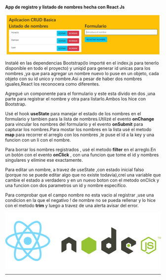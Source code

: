 <h4>App de registro y listado de nombres hecha con  React Js</h4>

![](Screenshots/Screenshot_2.jpg)

<p>Instalé en las dependencias Bootstrap(lo importé en el index.js para tenerlo disponible en todo el proyecto) y uniqid para generar id unicas para los nombres ,ya que para agregar un nombre nuevo lo puse en un objeto, cada objeto con su id unico y nombre.Asi a pesar de haber dos nombres iguales,React los reconocera como diferentes.
<p>Agregué un componente para el formulario y este esta divido en dos ,una parte para registrar el nombre y otra para listarlo.Ambos los hice con Bootstrap.</p>
Usé el hook <strong>useState</strong> para manejar el estado de los nombres en el formulario y tambien para la lista de nombres.Utilizé el evento <strong>onChange</strong> para vincular los nombres  del formulario y el evento <strong>onSubmit</strong> para capturar los nombres.</p<
<p>Para mostar los nombres en la lista  usé el metodo <strong>map</strong> para recorrer el arreglo con los nombres ,le puse el id  a la key y una funcion con un li con el nombre.</p>
<p>Para borrar los nombres registrados , usé el metodo <strong>filter</strong> en el arreglo.En un botón con el evento <strong>onClick</strong> , con una funcion que tome el id y nombres singulares y elimine ese exactamente.</p>
<p>Para editar un nombre, a travez de useState ,con estado inicial falso (porque no se puede editar algo que no existe todavía),creí una variable que cambie el estado a verdadero y en un nuevo boton con el metodo onClick y una funcion con dos parametros un  id y nombre especifíco.</p>
Para comprobar que el campo nombre no esta vacio al registrar ,use una condicion en la que el negativo ! de nombre no se pueda rellenar y lo hice con el metodo <strong>trim</strong> y luego a travez de una alerta avisar del error.

![](Screenshots/reactnode.png)

----
